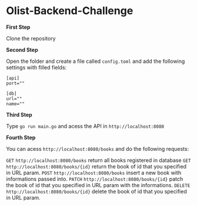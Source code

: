 # Olist-Backend-Challenge

**First Step**

Clone the repository

**Second Step**

Open the folder and create a file called `config.toml` and add the following settings with filled fields:

```
[api]
port=""

[db]
url=""
name=""
```

**Third Step**

Type `go run main.go` and acess the API in `http://localhost:8080`

**Fourth Step**

You can acess `http://localhost:8080/books` and do the following requests:

`GET` `http://localhost:8080/books` return all books registered in database
`GET` `http://localhost:8080/books/{id}` return the book of id that you specified in URL param.
`POST` `http://localhost:8080/books` insert a new book with informations passed into.
`PATCH` `http://localhost:8080/books/{id}` patch the book of id that you specified in URL param with the informations.
`DELETE` `http://localhost:8080/books/{id}` delete the book of id that you specified in URL param.

